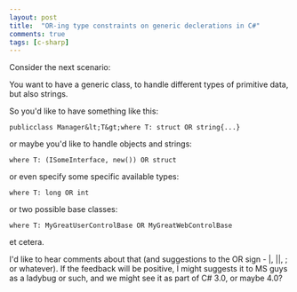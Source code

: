```yaml
---
layout: post
title:  "OR-ing type constraints on generic declerations in C#"
comments: true
tags: [c-sharp]
---
```



Consider the next scenario:

You want to have a generic class, to handle different types of primitive data, but also strings.

So you'd like to have something like this:

```
publicclass Manager&lt;T&gt;where T: struct OR string{...}
```

or maybe you'd like to handle objects and strings:

```
where T: (ISomeInterface, new()) OR struct
```

or even specify some specific available types:

```
where T: long OR int
```

or two possible base classes:

```
where T: MyGreatUserControlBase OR MyGreatWebControlBase 
```

et cetera.

I'd like to hear comments about that (and suggestions to the OR sign - |, ||, ; or whatever). If the feedback will be positive, I might suggests it to MS guys as a ladybug or such, and we might see it as part of C# 3.0, or maybe 4.0?

